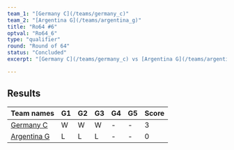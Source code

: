 ```yaml
---
team_1: "[Germany C](/teams/germany_c)"
team_2: "[Argentina G](/teams/argentina_g)"
title: "Ro64 #6"
optval: "Ro64_6"
type: "qualifier"
round: "Round of 64"
status: "Concluded"
excerpt: "[Germany C](/teams/germany_c) vs [Argentina G](/teams/argentina_g)"

---
```

## Results

| Team names | G1 | G2 | G3 | G4 | G5 | Score |
| -- | -- | -- | -- | -- | -- | -- |
| [Germany C](/teams/germany_c) | W | W | W | - | - | 3 |
| [Argentina G](/teams/argentina_g) | L | L | L | - | - | 0 |
